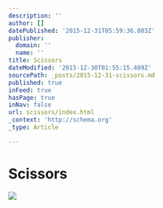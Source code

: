 ```yaml
---
description: ''
author: []
datePublished: '2015-12-31T05:59:36.803Z'
publisher:
  domain: ''
  name: ''
title: Scissors
dateModified: '2015-12-30T01:55:15.489Z'
sourcePath: _posts/2015-12-31-scissors.md
published: true
inFeed: true
hasPage: true
inNav: false
url: scissors/index.html
_context: 'http://schema.org'
_type: Article

---
```

# Scissors
![](https://the-grid-user-content.s3-us-west-2.amazonaws.com/ecfd21d4-b89d-4dcc-ad15-81f486563e0c.png)